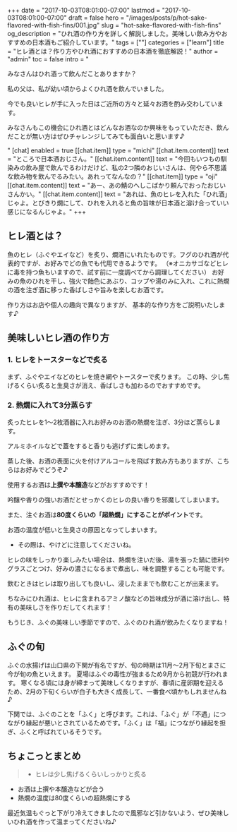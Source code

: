+++
date = "2017-10-03T08:01:00-07:00"
lastmod = "2017-10-03T08:01:00-07:00"
draft = false
hero = "/images/posts/p/hot-sake-flavored-with-fish-fins/001.jpg"
slug = "hot-sake-flavored-with-fish-fins"
og_description = "ひれ酒の作り方を詳しく解説しました。美味しい飲み方やおすすめの日本酒もご紹介しています。"
tags = [""]
categories = ["learn"]
title = "ヒレ酒とは？作り方やひれ酒におすすめの日本酒を徹底解説！"
author = "admin"
toc = false
intro = "<p>みなさんはひれ酒って飲んだことありますか？</p><p>私の父は、私が幼い頃からよくひれ酒を飲んでいました。</p><p>今でも良いヒレが手に入った日はご近所の方々と延々お酒を酌み交わしています。</p><p>みなさんもこの機会にひれ酒とはどんなお酒なのか興味をもっていただき、飲んだことが無い方はぜひチャレンジしてみても面白いと思います♪</p>"
[chat]
  enabled = true
  [[chat.item]]
    type = "michi"
    [[chat.item.content]]
      text = "ところで日本酒おじさん。"
    [[chat.item.content]]
      text = "今回もいつもの馴染みの飲み屋で飲んでるわけだけど、私の2つ隣のおじいさんは、何やら不思議な飲み物を飲んでるみたい。あれってなんなの？"
  [[chat.item]]
    type = "oji"
    [[chat.item.content]]
      text = "あー、あの鯖のへしこばかり頼んでおったおじいさんかい。"
    [[chat.item.content]]
      text = "あれは、魚のヒレを入れた「ひれ酒」じゃよ。とびきり燗にして、ひれを入れると魚の旨味が日本酒と溶け合っていい感じになるんじゃよ。"
+++


## ヒレ酒とは？
魚のヒレ（ふぐやエイなど）を炙り、燗酒にいれたものです。フグのひれ酒が代表的ですが、お好みでどの魚でも代用できるようです。
（※オニカサゴなどヒレに毒を持つ魚もいますので、試す前に一度調べてから調理してください）
お好みの魚のひれを干し、強火で飴色にあぶり、コップや湯のみに入れ、これに熱燗の酒を注ぎ酒に移った香ばしさや旨みを楽しむお酒です。

作り方はお店や個人の趣向で異なりますが、
基本的な作り方をご説明いたします♪

## 美味しいヒレ酒の作り方
### 1. ヒレをトースターなどで炙る
まず、ふぐやエイなどのヒレを焼き網やトースターで炙ります。
この時、少し焦げるくらい炙ると生臭さが消え、香ばしさも加わるのでおすすめです。

### 2. 熱燗に入れて3分蒸らす
炙ったヒレを1〜2枚酒器に入れお好みのお酒の熱燗を注ぎ、3分ほど蒸らします。

アルミホイルなどで蓋をすると香りも逃げずに楽しめます。

蒸した後、お酒の表面に火を付けアルコールを飛ばす飲み方もありますが、こちらはお好みでどうぞ♪

使用するお酒は**上撰や本醸造**などがおすすめです！

吟醸や香りの強いお酒だとせっかくのヒレの良い香りを邪魔してしまいます。

また、注ぐお酒は**80度くらいの「超熱燗」にすることがポイント**です。

お酒の温度が低いと生臭さの原因となってしまいます。

* その際は、やけどに注意してくださいね。

ヒレの味をしっかり楽しみたい場合は、熱燗を注いだ後、湯を張った鍋に徳利やグラスごとつけ、好みの濃さになるまで煮出し、味を調整することも可能です。

飲むときはヒレは取り出しても良いし、浸したままでも飲むことが出来ます。

ちなみにひれ酒は、ヒレに含まれるアミノ酸などの旨味成分が酒に溶け出し、特有の美味しさを作りだしてくれます！

もうじき、ふぐの美味しい季節ですので、ふぐのひれ酒が飲みたくなりますね！

## ふぐの旬
ふぐの水揚げは山口県の下関が有名ですが、旬の時期は11月〜2月下旬とまさに今が旬の魚といえます。
夏場はふぐの毒性が強まるため9月から初競が行われます。
寒くなる頃には身が締まって美味しくなりますが、春頃に産卵期を迎えるため、2月の下旬くらいが白子も大きく成長して、一番食べ頃かもしれませんね♪

下関では、ふぐのことを「ふく」と呼びます。これは、「ふぐ」が「不遇」につながり縁起が悪いとされているためです。「ふく」は「福」につながり縁起を担ぎ、ふくと呼ばれているそうです。


## ちょこっとまとめ

> - ヒレは少し焦げるくらいしっかりと炙る
- お酒は上撰や本醸造などが合う
- 熱燗の温度は80度くらいの超熱燗にする

最近気温もぐっと下がり冷えてきましたので風邪など引かないよう、ぜひ美味しいひれ酒を作って温まってくださいね♪